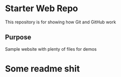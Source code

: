 # Starter Web Repo

This repository is for showing how Git and GitHub work

## Purpose

Sample website with plenty of files for demos

# Some readme shit
